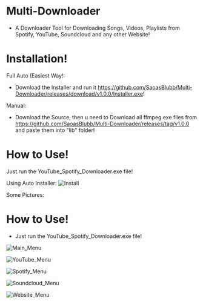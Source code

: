 # Multi-Downloader
- A Downloader Tool for Downloading Songs, Videos, Playlists from Spotify, YouTube, Soundcloud and any other Website!

# Installation!
Full Auto (Easiest Way!:
- Download the Installer and run it https://github.com/SaoasBlubb/Multi-Downloader/releases/download/v1.0.0/Installer.exe!

Manual:
- Download the Source, then u need to Download all ffmpeg.exe files from https://github.com/SaoasBlubb/Multi-Downloader/releases/tag/v1.0.0 and paste them into "lib" folder!


# How to Use!
Just run the YouTube_Spotify_Downloader.exe file!




Using Auto Installer:
![Install](https://github.com/SaoasBlubb/Multi-Downloader/assets/56938581/04323797-1231-4d06-a680-7390a6f06b30)



Some Pictures:



# How to Use!
- Just run the YouTube_Spotify_Downloader.exe file!


![Main_Menu](https://github.com/SaoasBlubb/Multi-Downloader/assets/56938581/8ac4c5b8-7f18-4d9f-860e-75a33e693cf2)

![YouTube_Menu](https://github.com/SaoasBlubb/Multi-Downloader/assets/56938581/158279e1-9707-4a11-a2f0-e47447fc8e8f)

![Spotify_Menu](https://github.com/SaoasBlubb/Multi-Downloader/assets/56938581/304cdc92-59a4-438f-9c09-df83f39706e2)

![Soundcloud_Menu](https://github.com/SaoasBlubb/Multi-Downloader/assets/56938581/3c62259b-9a7e-47b6-8b9e-b939d8ebdacf)

![Website_Menu](https://github.com/SaoasBlubb/Multi-Downloader/assets/56938581/9ff33d79-349e-4852-b3b7-2110cda2e3e8)
